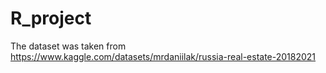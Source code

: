 # R_project

The dataset was taken from https://www.kaggle.com/datasets/mrdaniilak/russia-real-estate-20182021
